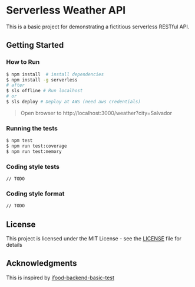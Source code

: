 # Serverless Weather API

This is a basic project for demonstrating a fictitious serverless RESTful API.

## Getting Started

### How to Run

```sh
$ npm install  # install dependencies
$ npm install -g serverless
# after
$ sls offline # Run localhost
# or
$ sls deploy # Deploy at AWS (need aws credentials)
```
> Open browser to http://localhost:3000/weather?city=Salvador

### Running the tests

```sh
$ npm test
$ npm run test:coverage
$ npm run test:memory
```

### Coding style tests

```
// TODO
```

### Coding style format

```sh
// TODO
```

## License

This project is licensed under the MIT License - see the [LICENSE](LICENSE) file for details

## Acknowledgments

This is inspired by [ifood-backend-basic-test](https://github.com/ifood/ifood-backend-basic-test)
